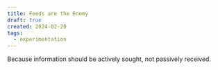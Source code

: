 ```yaml
---
title: Feeds are the Enemy
draft: true
created: 2024-02-20
tags:
  - experimentation
---
```


Because information should be actively sought, not passively received.
